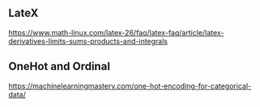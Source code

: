 ## LateX

https://www.math-linux.com/latex-26/faq/latex-faq/article/latex-derivatives-limits-sums-products-and-integrals

## OneHot and Ordinal

https://machinelearningmastery.com/one-hot-encoding-for-categorical-data/
